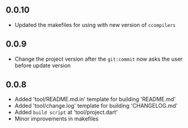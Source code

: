 ## 0.0.10

* Updated the makefiles for using with new version of `ccompilers` 

## 0.0.9

* Change the project version after the `git:commit` now asks the user before update version

## 0.0.8

* Added 'tool/README.md.in' template for building 'README.md'
* Added 'tool/change.log' template for building 'CHANGELOG.md'
* Added `build script` at 'tool/project.dart'
* Minor improvements in makefiles

